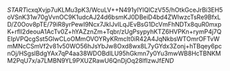 $START$icxqXvjp7uKLMu3pK3/WcuLV++N491ylYlQlCzV55/hOtkGceJrBi3EH5oVSnK31w70gVvnOC9K1udcAJ24d6bsmKJ0DBeiD4bd4ZWIwzcTsRe9BfxLD/Z0Oov8pTE/79iR8yrPewI9Ncx7JklJvILqJEvBsG1DcVmFhNDTx8quR0mxpK+rfll2deouA1AcTv0Z+hYAZznZm+Tqbr/zUgPsypyhKTZ6HVPKn+rymP4j7QEIpVPQcgSst5GlwCLoOMmOVOYRyKRmcIt0iR42A4JqNkbsWTOmrOFTvWmMNcCSmVf2v81v50WO56hJsYbJw8Oxd8wx8L7yGYdx3Zonj+hTBqey6pcnOj/HSgslBdgYAx7qP4aa38WDOBdlLU95hGkmn7y0Yu3mwWB8HcTBNKMM2PqU7x/a7LMBN9YL9PXUZRawU6QnDjOq28lfIzwJf$END$